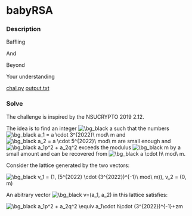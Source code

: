 # babyRSA

### Description

Baffling

And

Beyond

Your understanding

[chal.py](chal.py)
[output.txt](output.txt)

### Solve

The challenge is inspired by the NSUCRYPTO 2019 2.12.

The idea is to find an integer <img src="https://latex.codecogs.com/png.image?\dpi{110}&space;\bg_black&space;a" title="\bg_black a" /> such that the numbers <img src="https://latex.codecogs.com/png.image?\dpi{110}&space;\bg_black&space;a_1&space;=&space;a&space;\cdot&space;3^{2022}\&space;mod\&space;m" title="\bg_black a_1 = a \cdot 3^{2022}\ mod\ m" /> and <img src="https://latex.codecogs.com/png.image?\dpi{110}&space;\bg_black&space;a_2&space;=&space;a&space;\cdot&space;5^{2022}\&space;mod\&space;m" title="\bg_black a_2 = a \cdot 5^{2022}\ mod\ m" /> are small enough and <img src="https://latex.codecogs.com/png.image?\dpi{110}&space;\bg_black&space;a_1p^2&space;&plus;&space;a_2q^2" title="\bg_black a_1p^2 + a_2q^2" /> exceeds the modulus <img src="https://latex.codecogs.com/png.image?\dpi{110}&space;\bg_black&space;m" title="\bg_black m" /> by a small amount and can be recovered from <img src="https://latex.codecogs.com/png.image?\dpi{110}&space;\bg_black&space;a&space;\cdot&space;h\&space;mod\&space;m" title="\bg_black a \cdot h\ mod\ m" />.

Consider the lattice generated by the two vectors:

<img src="https://latex.codecogs.com/png.image?\dpi{110}&space;\bg_black&space;v_1&space;=&space;(1,&space;(5^{2022}&space;\cdot&space;(3^{2022})^{-1}\&space;mod\&space;m)),&space;v_2&space;=&space;(0,&space;m)" title="\bg_black v_1 = (1, (5^{2022} \cdot (3^{2022})^{-1}\ mod\ m)), v_2 = (0, m)" />

An abitrary vector <img src="https://latex.codecogs.com/png.image?\dpi{110}&space;\bg_black&space;v=(a_1,&space;a_2)" title="\bg_black v=(a_1, a_2)" /> in this lattice satisfies:

<img src="https://latex.codecogs.com/png.image?\dpi{110}&space;\bg_black&space;a_1p^2&space;&plus;&space;a_2q^2&space;\equiv&space;a_1\cdot&space;h\cdot&space;(3^{2022})^{-1}\&space;mod\&space;m" title="\bg_black a_1p^2 + a_2q^2 \equiv a_1\cdot h\cdot (3^{2022})^{-1}+zm" />
